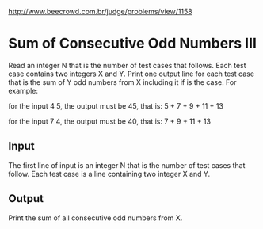 http://www.beecrowd.com.br/judge/problems/view/1158

# Sum of Consecutive Odd Numbers III

Read an integer N that is the number of test cases that follows. Each test
case contains two integers X and Y. Print one output line for each test case
that is the sum of Y odd numbers from X including it if is the case. For
example:

for the input 4 5, the output must be 45, that is: 5 + 7 + 9 + 11 + 13

for the input 7 4, the output must be 40, that is: 7 + 9 + 11 + 13

## Input

The first line of input is an integer N that is the number of test
cases that follow. Each test case is a line containing two integer
X and Y.

## Output

Print the sum of all consecutive odd numbers from X.

